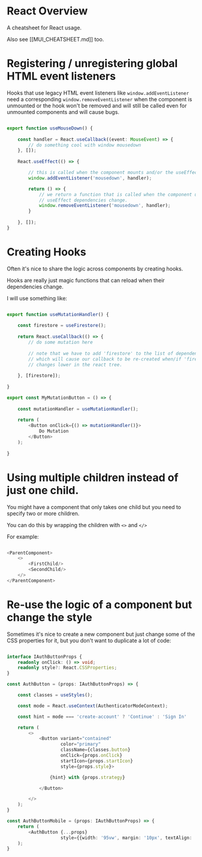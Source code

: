 # React Overview

A cheatsheet for React usage.

Also see [[MUI_CHEATSHEET.md]] too.

# Registering / unregistering global HTML event listeners

Hooks that use legacy HTML event listeners like ```window.addEventListener```
need a corresponding ```window.removeEventListener``` when the component is 
unmounted or the hook won't be removed and will still be called even for
unmounted components and will cause bugs.

```typescript jsx

export function useMouseDown() {
    
    const handler = React.useCallback((event: MouseEvent) => {
        // do something cool with window mousedown
    }, []);
    
    React.useEffect(() => {

        // this is called when the component mounts and/or the useEffect dependencies change.
        window.addEventListener('mousedown', handler);

        return () => {
            // we return a function that is called when the component unmounts and/or the 
            // useEffect dependencies change.
            window.removeEventListener('mousedown', handler);
        }
        
    }, []);
}

```

# Creating Hooks

Often it's nice to share the logic across components by creating hooks.

Hooks are really just magic functions that can reload when their dependencies change.

I will use something like:

```typescript jsx

export function useMutationHandler() {
    
    const firestore = useFirestore();
    
    return React.useCallback(() => {
        // do some mutation here
        
        // note that we have to add 'firestore' to the list of dependencies
        // which will cause our callback to be re-created when/if 'firestore' 
        // changes lower in the react tree.
        
    }, [firestore]);
    
}

export const MyMutationButton = () => {
    
    const mutationHandler = useMutationHandler();
    
    return (
        <Button onClick={() => mutationHandler()}>
            Do Mutation
        </Button>
    );
    
}
```


# Using multiple children instead of just one child.

You might have a component that only takes one child but you need to specify two or more children.

You can do this by wrapping the children with ```<>``` and ```</>```

For example:

```typescript jsx

<ParentComponent>
    <>
        <FirstChild/>
        <SecondChild/>
    </>
</ParentComponent>

```


# Re-use the logic of a component but change the style

Sometimes it's nice to create a new component but just change some of the CSS
properties for it, but you don't want to duplicate a lot of code:

```typescript jsx

interface IAuthButtonProps {
    readonly onClick: () => void;
    readonly style?: React.CSSProperties;
}

const AuthButton = (props: IAuthButtonProps) => {

    const classes = useStyles();

    const mode = React.useContext(AuthenticatorModeContext);

    const hint = mode === 'create-account' ? 'Continue' : 'Sign In'

    return (
        <>
            <Button variant="contained"
                    color="primary"
                    className={classes.button}
                    onClick={props.onClick}
                    startIcon={props.startIcon}
                    style={props.style}>

                {hint} with {props.strategy}

            </Button>

        </>
    );
}

const AuthButtonMobile = (props: IAuthButtonProps) => {
    return (
        <AuthButton {...props}
                    style={{width: '95vw', margin: '10px', textAlign: 'center'}}/>
    );
}
```

